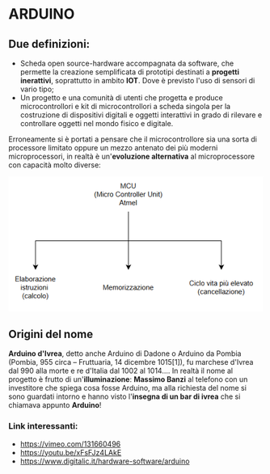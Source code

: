 # ARDUINO 
## Due definizioni:
 - Scheda open source-hardware accompagnata da software, che permette la creazione semplificata 
 di prototipi destinati a **progetti inerattivi**, soprattutto in ambito **IOT**. 
 Dove è previsto l'uso di sensori di vario tipo;
 - Un progetto e una comunità di utenti che progetta e produce microcontrollori e 
 kit di microcontrollori a scheda singola per la costruzione di dispositivi
 digitali e oggetti interattivi in grado di rilevare e controllare oggetti nel mondo fisico e 
 digitale.

 Erroneamente si è portati a pensare che il microcontrollore sia una sorta di processore limitato 
 oppure un mezzo antenato dei più moderni microprocessori, in realtà è un'**evoluzione alternativa** al 
 microprocessore con capacità molto diverse:
 <div style="text-align:center"><img src="img/schema_atmel.bmp" /></div>
 
## Origini del nome
**Arduino d'Ivrea**, detto anche Arduino di Dadone o Arduino da Pombia (Pombia, 955 circa – Fruttuaria, 14 dicembre 1015[1]), fu marchese d'Ivrea dal 990 alla morte e re d'Italia dal 1002 al 1014....
In realtà il nome al progetto è frutto di un'**illuminazione**: **Massimo Banzi** al telefono con un investitore che spiega cosa fosse Arduino, ma alla richiesta del nome si sono guardati intorno e hanno visto l'**insegna di un bar di ivrea** che si chiamava appunto **Arduino**!
 ### Link interessanti:

  - https://vimeo.com/131660496
  - https://youtu.be/xFsFJz4LAkE
  - https://www.digitalic.it/hardware-software/arduino
